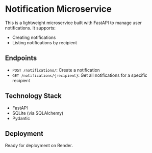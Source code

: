 # Notification Microservice

This is a lightweight microservice built with FastAPI to manage user notifications. It supports:

- Creating notifications
- Listing notifications by recipient

## Endpoints

- `POST /notifications/`: Create a notification
- `GET /notifications/{recipient}`: Get all notifications for a specific recipient

## Technology Stack

- FastAPI
- SQLite (via SQLAlchemy)
- Pydantic

## Deployment

Ready for deployment on Render.